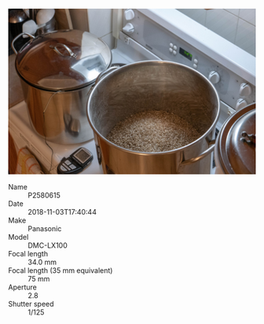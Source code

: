 [![P2580615](/photos/hd/P2580615.jpg)](/photos/full/P2580615.jpg?raw=true)

<dl>
  <dt>Name</dt>
  <dd>P2580615</dd>
  <dt>Date</dt>
  <dd>2018-11-03T17:40:44</dd>
  <dt>Make</dt>
  <dd>Panasonic</dd>
  <dt>Model</dt>
  <dd>DMC-LX100</dd>
  <dt>Focal length</dt>
  <dd>34.0 mm</dd>
  <dt>Focal length (35 mm equivalent)</dt>
  <dd>75 mm</dd>
  <dt>Aperture</dt>
  <dd>2.8</dd>
  <dt>Shutter speed</dt>
  <dd>1/125</dd>
</dl>
